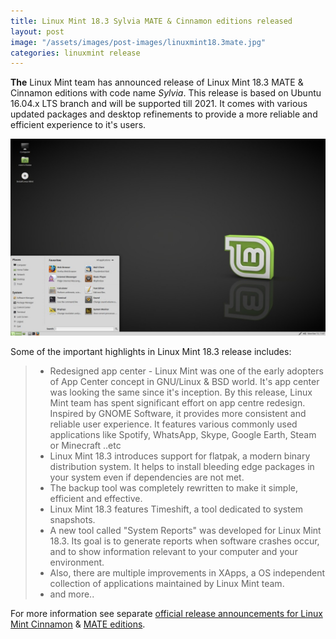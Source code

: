 ```yaml
---
title: Linux Mint 18.3 Sylvia MATE & Cinnamon editions released
layout: post
image: "/assets/images/post-images/linuxmint18.3mate.jpg"
categories: linuxmint release
---
```


**The** Linux Mint team has announced release of Linux Mint 18.3 MATE & Cinnamon editions with code name *Sylvia*. This release is based on Ubuntu 16.04.x LTS branch and will be supported till 2021. It comes with various updated packages and desktop refinements to provide a more reliable and efficient experience to it's users.

![Preview of Linux Mint 18.3 MATE edition](/assets/images/post-images/linuxmint18.3mate.jpg)

Some of the important highlights in Linux Mint 18.3 release includes:
> * Redesigned app center - Linux Mint was one of the early adopters of App Center concept in GNU/Linux & BSD world. It's app center was looking the same since it's inception. By this release, Linux Mint team has spent significant effort on app centre redesign. Inspired by GNOME Software, it provides more consistent and reliable user experience. It features various commonly used applications like Spotify, WhatsApp, Skype, Google Earth, Steam or Minecraft ..etc
> * Linux Mint 18.3 introduces support for flatpak, a modern binary distribution system. It helps to install bleeding edge packages in your system even if dependencies are not met.
> * The backup tool was completely rewritten to make it simple, efficient and effective.
> * Linux Mint 18.3 features Timeshift, a tool dedicated to system snapshots.
> * A new tool called "System Reports" was developed for Linux Mint 18.3. Its goal is to generate reports when software crashes occur, and to show information relevant to your computer and your environment.
> * Also, there are multiple improvements in XApps, a OS independent collection of applications maintained by Linux Mint team.
> * and more..

For more information see separate [official release announcements for Linux Mint Cinnamon](https://blog.linuxmint.com/?p=3457) & [MATE editions](https://blog.linuxmint.com/?p=3458).